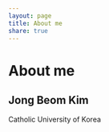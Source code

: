 ```yaml
---
layout: page
title: About me
share: true
---
```


# About me

## Jong Beom Kim

Catholic University of Korea

